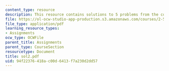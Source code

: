```yaml
---
content_type: resource
description: This resource contains solutions to 5 problems from the course text book.
file: https://ol-ocw-studio-app-production.s3.amazonaws.com/courses/2-58j-radiative-transfer-spring-2006/94f22376418ac00d6413f7a230d2dd57_sol2.pdf
file_type: application/pdf
learning_resource_types:
- Assignments
ocw_type: OCWFile
parent_title: Assignments
parent_type: CourseSection
resourcetype: Document
title: sol2.pdf
uid: 94f22376-418a-c00d-6413-f7a230d2dd57
---
```

